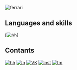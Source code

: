 ![ferrari](http://www.thomas5000.hu/pilot_2014/ferrari_14.png)

## Languages and skills
[![hh](https://img.shields.io/badge/-hh-ffffff?style=flat&logo=)]
## Contants
[![hh](https://img.shields.io/badge/-hh-ffffff?style=flat&logo=)](https://hh.ru/resume/a6b1b5fbff084a07b70039ed1f446751395854)
[![in](https://img.shields.io/badge/-LinkedIn-ffffff?style=flat&logo=LinkedIn&logoColor=47C5FB)](https://www.linkedin.com/in/david-dzgoev-42a5661b6/)
[![VK](https://img.shields.io/badge/-vkontakte-ffffff?style=flat&logo=VK&logoColor=#597da3)](https://vk.com/romespapa) [![inst](https://img.shields.io/badge/-instagram-ffffff?style=flat&logo=instagram&logoColor=#597da3)](https://www.instagram.com/romespapa/) [![tm](https://img.shields.io/badge/-telegram-ffffff?style=flat&logo=telegram&logoColor=#0088cc)](https://t.me/ddzgoev)


